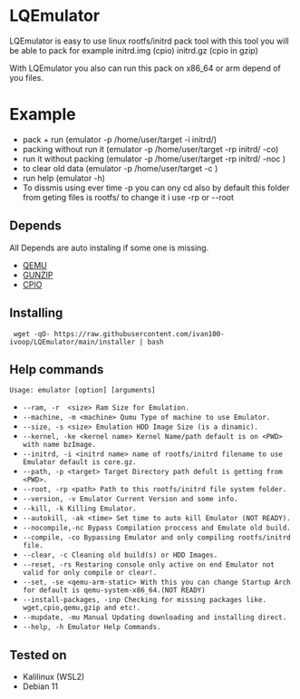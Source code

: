 
# LQEmulator

LQEmulator is easy to use linux rootfs/initrd pack tool with this tool you will be able to pack for example initrd.img (cpio) initrd.gz (cpio in gzip)

With LQEmulator you also can run this pack on x86_64 or arm depend of you files.

# Example
- pack + run (emulator -p /home/user/target -i initrd/)
- packing without run it (emulator -p /home/user/target -rp initrd/ -co)
- run it without packing (emulator -p /home/user/target -rp initrd/ -noc )
- to clear old data (emulator -p /home/user/target -c )
- run help (emulator -h)
- To dissmis using ever time -p <path> you can ony cd <path> also by default this folder from geting files is rootfs/ to change it i use -rp <folder> or --root <folder> 
## Depends
All Depends are auto instaling if some one is missing.
 - [QEMU](https://www.qemu.org)
 - [GUNZIP](#)
 - [CPIO](#)

## Installing
` wget -qO- https://raw.githubusercontent.com/ivan100-ivoop/LQEmulator/main/installer | bash`

## Help commands
`Usage: emulator [option] [arguments]`

- `--ram, -r  <size> Ram Size for Emulation.`
- `--machine, -m <machine> Qumu Type of machine to use Emulator.`
- `--size, -s <size> Emulation HDD Image Size (is a dinamic).`
- `--kernel, -ke <kernel name> Kernel Name/path default is on <PWD> with name bzImage.`
- `--initrd, -i <initrd name> name of rootfs/initrd filename to use Emulator default is core.gz.`
- `--path, -p <target> Target Directory path defult is getting from <PWD>.`
- `--root, -rp <path> Path to this rootfs/initrd file system folder.`
- `--version, -v Emulator Current Version and some info.`
- `--kill, -k Killing Emulator.`
- `--autokill, -ak <time> Set time to auto kill Emulator (NOT READY).`
- `--nocompile,-nc Bypass Compilation proccess and Emulate old build.`
- `--compile, -co Bypassing Emulator and only compiling rootfs/initrd file.`
- `--clear, -c Cleaning old build(s) or HDD Images.`
- `--reset, -rs Restaring console only active on end Emulator not valid for only compile or clear!.`
- `--set, -se <qemu-arm-static> With this you can change Startup Arch for default is qemu-system-x86_64.(NOT READY)`
- `--install-packages, -inp Checking for missing packages like. wget,cpio,qemu,gzip and etc!.`
- `--mupdate, -mu Manual Updating downloading and installing direct.`
- `--help, -h Emulator Help Commands.`

## Tested on 
- Kalilinux (WSL2)
- Debian 11
